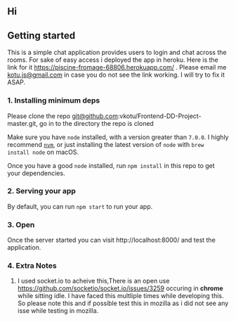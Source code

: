 
## Hi  

## Getting started
This is a simple chat application provides users to login and chat across the rooms. For sake of easy access i deployed the app in heroku.
Here is the link for it https://piscine-fromage-68806.herokuapp.com/ .
Please email me kotu.js@gmail.com in case you do not see the link working. I will try to fix it ASAP.

### 1. Installing minimum deps

Please clone the repo git@github.com:vkotu/Frontend-DD-Project-master.git, go in to the directory the repo is cloned 

Make sure you have `node` installed, with a version greater than `7.0.0`. I highly recommend [`nvm`](https://github.com/creationix/nvm), or just installing the latest version of `node` with `brew install node` on macOS.

Once you have a good `node` installed, run `npm install` in this repo to get your dependencies.

### 2. Serving your app
By default, you can run `npm start` to run your app.

### 3. Open
Once the server started you can visit http://localhost:8000/ and test the application.

### 4. Extra Notes

1. I used socket.io to acheive this,There is an open use https://github.com/socketio/socket.io/issues/3259 occuring in **chrome**  while sitting idle. I have faced this multliple times while developing this. So please note this and if possible test this in mozilla as i did not see any isse while testing in mozilla.





